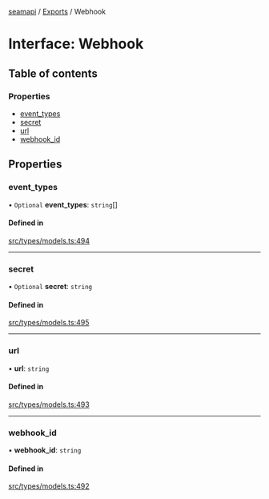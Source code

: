 [seamapi](../README.md) / [Exports](../modules.md) / Webhook

# Interface: Webhook

## Table of contents

### Properties

- [event\_types](Webhook.md#event_types)
- [secret](Webhook.md#secret)
- [url](Webhook.md#url)
- [webhook\_id](Webhook.md#webhook_id)

## Properties

### event\_types

• `Optional` **event\_types**: `string`[]

#### Defined in

[src/types/models.ts:494](https://github.com/seamapi/javascript/blob/main/src/types/models.ts#L494)

___

### secret

• `Optional` **secret**: `string`

#### Defined in

[src/types/models.ts:495](https://github.com/seamapi/javascript/blob/main/src/types/models.ts#L495)

___

### url

• **url**: `string`

#### Defined in

[src/types/models.ts:493](https://github.com/seamapi/javascript/blob/main/src/types/models.ts#L493)

___

### webhook\_id

• **webhook\_id**: `string`

#### Defined in

[src/types/models.ts:492](https://github.com/seamapi/javascript/blob/main/src/types/models.ts#L492)
